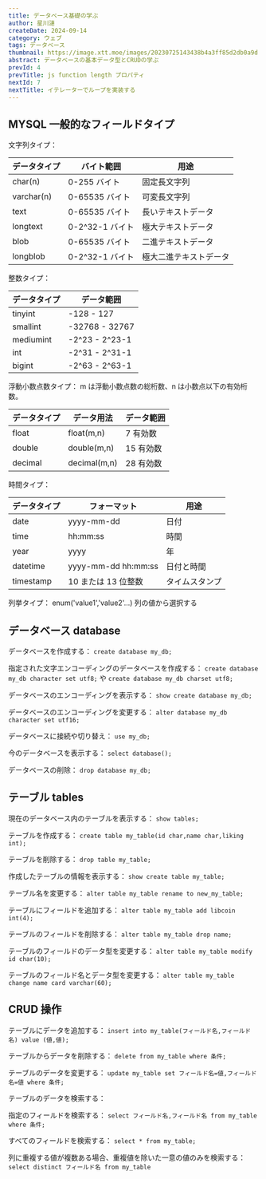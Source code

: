 ```yaml
---
title: データベース基礎の学ぶ
author: 星川漣
createDate: 2024-09-14
category: ウェブ
tags: データベース
thumbnail: https://image.xtt.moe/images/20230725143438b4a3ff85d2db0a9d.webp
abstract: データベースの基本データ型とCRUDの学ぶ
prevId: 4
prevTitle: js function length プロパティ
nextId: 7
nextTitle: イテレーターでループを実装する
---
```


## MYSQL 一般的なフィールドタイプ

文字列タイプ：

| データタイプ | バイト範囲      | 用途                   |
| ------------ | --------------- | ---------------------- |
| char(n)      | 0-255 バイト    | 固定長文字列           |
| varchar(n)   | 0-65535 バイト  | 可変長文字列           |
| text         | 0-65535 バイト  | 長いテキストデータ     |
| longtext     | 0-2^32-1 バイト | 極大テキストデータ     |
| blob         | 0-65535 バイト  | 二進テキストデータ     |
| longblob     | 0-2^32-1 バイト | 極大二進テキストデータ |

整数タイプ：

| データタイプ | データ範囲     |
| ------------ | -------------- |
| tinyint      | -128 - 127     |
| smallint     | -32768 - 32767 |
| mediumint    | -2^23 - 2^23-1 |
| int          | -2^31 - 2^31-1 |
| bigint       | -2^63 - 2^63-1 |

浮動小数点数タイプ： m は浮動小数点数の総桁数、n は小数点以下の有効桁数。

| データタイプ | データ用法   | データ範囲 |
| ------------ | ------------ | ---------- |
| float        | float(m,n)   | 7 有効数   |
| double       | double(m,n)  | 15 有効数  |
| decimal      | decimal(m,n) | 28 有効数  |

時間タイプ：

| データタイプ | フォーマット        | 用途           |
| ------------ | ------------------- | -------------- |
| date         | yyyy-mm-dd          | 日付           |
| time         | hh:mm:ss            | 時間           |
| year         | yyyy                | 年             |
| datetime     | yyyy-mm-dd hh:mm:ss | 日付と時間     |
| timestamp    | 10 または 13 位整数 | タイムスタンプ |

列挙タイプ： enum('value1','value2'...) 列の値から選択する

## データベース database

データベースを作成する：
`create database my_db;`

指定された文字エンコーディングのデータベースを作成する：
`create database my_db character set utf8;` や `create database my_db charset utf8;`

データベースのエンコーディングを表示する：
`show create database my_db;`

データベースのエンコーディングを変更する：
`alter database my_db character set utf16;`

データベースに接続や切り替え：
`use my_db;`

今のデータベースを表示する：
`select database();`

データベースの削除：
`drop database my_db;`

## テーブル tables

現在のデータベース内のテーブルを表示する：
`show tables;`

テーブルを作成する：
`create table my_table(id char,name char,liking int);`

テーブルを削除する：
`drop table my_table;`

作成したテーブルの情報を表示する：
`show create table my_table;`

テーブル名を変更する：
`alter table my_table rename to new_my_table;`

テーブルにフィールドを追加する：
`alter table my_table add libcoin int(4);`

テーブルのフィールドを削除する：
`alter table my_table drop name;`

テーブルのフィールドのデータ型を変更する：
`alter table my_table modify id char(10);`

テーブルのフィールド名とデータ型を変更する：
`alter table my_table change name card varchar(60);`

## CRUD 操作

テーブルにデータを追加する：
`insert into my_table(フィールド名,フィールド名) value (値,値);`

テーブルからデータを削除する：
`delete from my_table where 条件;`

テーブルのデータを変更する：
`update my_table set フィールド名=値,フィールド名=値 where 条件;`

テーブルのデータを検索する：

指定のフィールドを検索する：
`select フィールド名,フィールド名 from my_table where 条件;`

すべてのフィールドを検索する：
`select * from my_table;`

列に重複する値が複数ある場合、重複値を除いた一意の値のみを検索する：` select distinct フィールド名 from my_table`
